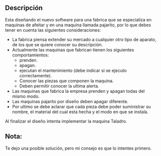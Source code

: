 ## Descripción

Esta diseñando el nuevo software para una fabrica que se especializa 
en maquinas de afeitar y en una maquina llamada pajarito, por lo que 
debes tener en cuenta las siguientes consideraciones:

*   La fabrica piensa extender su mercado a cualquier otro tipo de aparato,
de los que se quiere conocer su descripción.
*   Actualmente las maquinas que fabrican tienen los siguientes comportamientos:
    *   prenden.
    *   apagan.
    *   ejecutan el mantenimiento (debe indicar si se ejecuto correctamente).
    *   Conocer las piezas que componen la maquina.
    *   Deben permitir conocer la ultima alerta.
*   Las maquinas que fabrica la empresa prenden y apagan todas del mismo modo.
*   Las maquinas pajarito por diseño deben apagar diferente.
*   Por ultimo se debe aclarar que cada pieza debe poder suministrar su nombre,
el material del cual esta hecha y el modo en que se instala.

Al finalizar el diseño intenta implementar la maquina Taladro.

## Nota:
Te dejo una posible solución, pero mi consejo es que lo intentes primero.